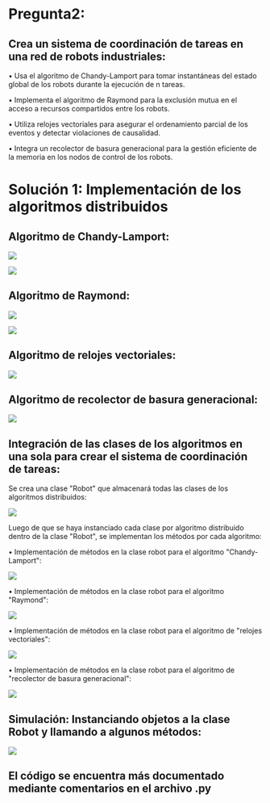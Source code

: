 # Pregunta2:
## Crea un sistema de coordinación de tareas en una red de robots industriales:
• Usa el algoritmo de Chandy-Lamport para tomar instantáneas del estado global de los robots durante la ejecución de n tareas.

• Implementa el algoritmo de Raymond para la exclusión mutua en el acceso a recursos compartidos entre los robots.

• Utiliza relojes vectoriales para asegurar el ordenamiento parcial de los eventos y detectar violaciones de causalidad.

• Integra un recolector de basura generacional para la gestión eficiente de la memoria en los nodos de control de los robots.

# Solución 1: Implementación de los algoritmos distribuidos

## **Algoritmo de Chandy-Lamport:**

![](https://github.com/DianaLlamoca/ComputacionParalelaYDistribuida/blob/main/ExamenFinal-C8286/PREGUNTA2/Imagenes/IM1.PNG)

![](https://github.com/DianaLlamoca/ComputacionParalelaYDistribuida/blob/main/ExamenFinal-C8286/PREGUNTA2/Imagenes/IM2.2.PNG)

## **Algoritmo de Raymond:**

![](https://github.com/DianaLlamoca/ComputacionParalelaYDistribuida/blob/main/ExamenFinal-C8286/PREGUNTA2/Imagenes/IM3.PNG)

![](https://github.com/DianaLlamoca/ComputacionParalelaYDistribuida/blob/main/ExamenFinal-C8286/PREGUNTA2/Imagenes/IM4.PNG)

## **Algoritmo de relojes vectoriales:**

![](https://github.com/DianaLlamoca/ComputacionParalelaYDistribuida/blob/main/ExamenFinal-C8286/PREGUNTA2/Imagenes/IM5.PNG)

## **Algoritmo de recolector de basura generacional:**

![](https://github.com/DianaLlamoca/ComputacionParalelaYDistribuida/blob/main/ExamenFinal-C8286/PREGUNTA2/Imagenes/IM6.PNG)


## Integración de las clases de los algoritmos en una sola para crear el sistema de coordinación de tareas:
Se crea una clase "Robot" que almacenará todas las clases de los algoritmos distribuidos:

![](https://github.com/DianaLlamoca/ComputacionParalelaYDistribuida/blob/main/ExamenFinal-C8286/PREGUNTA2/Imagenes/IM7.PNG)

Luego de que se haya instanciado cada clase por algoritmo distribuido dentro de la clase "Robot", se implementan los métodos por cada algoritmo:

• Implementación de métodos en la clase robot para el algoritmo "Chandy-Lamport":

![](https://github.com/DianaLlamoca/ComputacionParalelaYDistribuida/blob/main/ExamenFinal-C8286/PREGUNTA2/Imagenes/IM8.PNG)

• Implementación de métodos en la clase robot para el algoritmo "Raymond":

![](https://github.com/DianaLlamoca/ComputacionParalelaYDistribuida/blob/main/ExamenFinal-C8286/PREGUNTA2/Imagenes/IM9.PNG)

• Implementación de métodos en la clase robot para el algoritmo de "relojes vectoriales":

![](https://github.com/DianaLlamoca/ComputacionParalelaYDistribuida/blob/main/ExamenFinal-C8286/PREGUNTA2/Imagenes/IM10.PNG)

• Implementación de métodos en la clase robot para el algoritmo de "recolector de basura generacional":

![](https://github.com/DianaLlamoca/ComputacionParalelaYDistribuida/blob/main/ExamenFinal-C8286/PREGUNTA2/Imagenes/IM11.PNG)

## Simulación: Instanciando objetos a la clase Robot y llamando a algunos métodos:

![](https://github.com/DianaLlamoca/ComputacionParalelaYDistribuida/blob/main/ExamenFinal-C8286/PREGUNTA2/Imagenes/IM12.PNG)

## El código se encuentra más documentado mediante comentarios en el archivo .py

